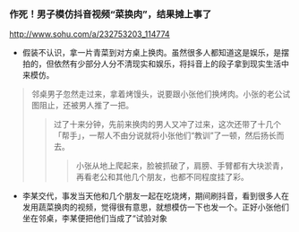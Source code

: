 ### 作死！男子模仿抖音视频“菜换肉”，结果摊上事了
http://www.sohu.com/a/232753203_114774
- 假装不认识，拿一片青菜到对方桌上换肉。虽然很多人都知道这是娱乐，是摆拍的，但依然有少部分人分不清现实和娱乐，将抖音上的段子拿到现实生活中来模仿。
>邻桌男子忽然走过来，拿着烤馒头，说要跟小张他们换烤肉。小张的老公试图阻止，还被男人推了一把。
>>过了十来分钟，先前来换肉的男人又冲了过来，这次还带了十几个「帮手」，一帮人不由分说就将小张他们“教训”了一顿，然后扬长而去。
>>>小张从地上爬起来，脸被抓破了，肩膀、手臂都有大块淤青，再看老公和其他几个朋友，也都不同程度挂了彩。
- 李某交代，事发当天他和几个朋友一起在吃烧烤，期间刷抖音，看到很多人在发用蔬菜换肉的视频，觉得很有意思，就想模仿一下也发一个。正好小张他们坐在邻桌，李某便把他们当成了“试验对象